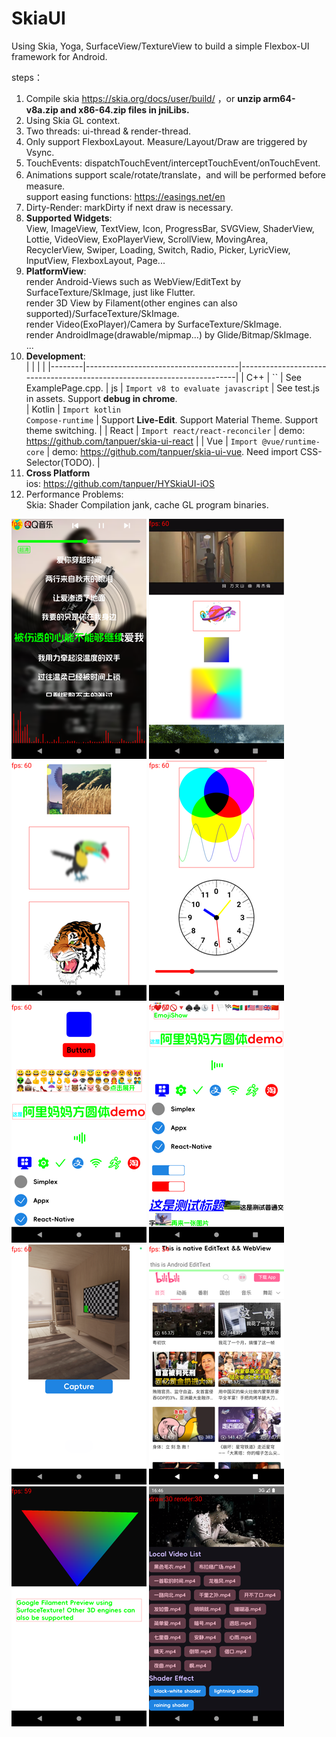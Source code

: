 # SkiaUI

Using Skia, Yoga, SurfaceView/TextureView to build a simple Flexbox-UI framework for Android.

steps：

1. Compile skia https://skia.org/docs/user/build/ ，or **unzip arm64-v8a.zip and x86-64.zip files in jniLibs.**
2. Using Skia GL context.
3. Two threads: ui-thread & render-thread.
4. Only support FlexboxLayout. Measure/Layout/Draw are triggered by Vsync.
5. TouchEvents: dispatchTouchEvent/interceptTouchEvent/onTouchEvent.
6. Animations support scale/rotate/translate，and will be performed before measure.  
   support easing functions: https://easings.net/en
7. Dirty-Render: markDirty if next draw is necessary.
8. **Supported Widgets**:   
   View, ImageView, TextView, Icon, ProgressBar, SVGView, ShaderView, Lottie, VideoView,
   ExoPlayerView, ScrollView, MovingArea, RecyclerView, Swiper, Loading, Switch, Radio, Picker,
   LyricView, InputView, FlexboxLayout, Page...
9. **PlatformView**:  
   render Android-Views such as WebView/EditText by SurfaceTexture/SkImage, just like Flutter.  
   render 3D View by Filament(other engines can also supported)/SurfaceTexture/SkImage.  
   render Video(ExoPlayer)/Camera by SurfaceTexture/SkImage.  
   render AndroidImage(drawable/mipmap...) by Glide/Bitmap/SkImage.  
   ...
10. **Development**:   
    |  |  |  |
    |--------|--------------------------------------|-------------------------------------------------------------------------|
    | C++    | ``                                   | See ExamplePage.cpp.
    | js     | `Import v8 to evaluate javascript`   | See test.js in assets. Support **debug in chrome**.  
    | Kotlin | `Import kotlin`<br>`Compose-runtime` | Support **Live-Edit**. Support Material Theme. Support theme switching. |
    | React  | `Import react/react-reconciler`      | demo: https://github.com/tanpuer/skia-ui-react |
    | Vue    | `Import @vue/runtime-core`           | demo: https://github.com/tanpuer/skia-ui-vue. Need import CSS-Selector(TODO). |
11. **Cross Platform**  
    ios: https://github.com/tanpuer/HYSkiaUI-iOS  
12. Performance Problems:  
    Skia: Shader Compilation jank, cache GL program binaries.  

![image](https://github.com/tanpuer/SkiaUI2/blob/main/app/example.png)
![image](https://github.com/tanpuer/SkiaUI2/blob/main/app/example1.png)
![image](https://github.com/tanpuer/SkiaUI2/blob/main/app/example2.png)
![image](https://github.com/tanpuer/SkiaUI2/blob/main/app/example3.png)
![image](https://github.com/tanpuer/SkiaUI2/blob/main/app/example4.png)
![image](https://github.com/tanpuer/SkiaUI2/blob/main/app/example5.png)
![image](https://github.com/tanpuer/SkiaUI2/blob/main/app/example6.png)
![image](https://github.com/tanpuer/SkiaUI2/blob/main/app/example7.png)
![image](https://github.com/tanpuer/SkiaUI2/blob/main/app/example8.png)
![image](https://github.com/tanpuer/SkiaUI2/blob/main/app/example9.png)